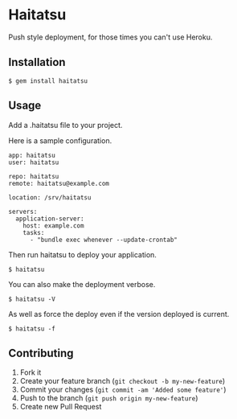 # Haitatsu

Push style deployment, for those times you can't use Heroku.

## Installation

    $ gem install haitatsu

## Usage

Add a .haitatsu file to your project.

Here is a sample configuration.

    app: haitatsu
    user: haitatsu

    repo: haitatsu
    remote: haitatsu@example.com

    location: /srv/haitatsu

    servers:
      application-server:
        host: example.com
        tasks:
          - "bundle exec whenever --update-crontab"


Then run haitatsu to deploy your application.

    $ haitatsu

You can also make the deployment verbose.

    $ haitatsu -V

As well as force the deploy even if the version deployed is current.

    $ haitatsu -f

## Contributing

1. Fork it
2. Create your feature branch (`git checkout -b my-new-feature`)
3. Commit your changes (`git commit -am 'Added some feature'`)
4. Push to the branch (`git push origin my-new-feature`)
5. Create new Pull Request
